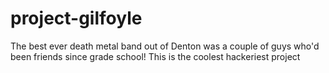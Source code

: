 # project-gilfoyle
The best ever death metal band out of Denton was a couple of guys who'd been friends since grade school!
This is the coolest hackeriest project
